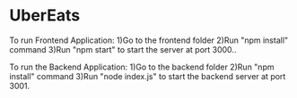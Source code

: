 # UberEats

To run Frontend Application:
1)Go to the frontend folder
2)Run "npm install" command
3)Run "npm start" to start the server at port 3000..

To run the Backend Application:
1)Go to the backend folder
2)Run "npm install" command
3)Run "node index.js" to start the backend server at port 3001.
